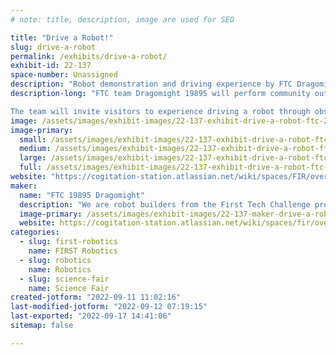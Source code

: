 ```yaml
---
# note: title, description, image are used for SEO

title: "Drive a Robot!"
slug: drive-a-robot
permalink: /exhibits/drive-a-robot/
exhibit-id: 22-137
space-number: Unassigned
description: "Robot demonstration and driving experience by FTC Dragomight 19895."
description-long: "FTC team Dragomight 19895 will perform community outreach by demonstrating a working competition robot.  The team will introduce the First Tech Challenge program to visitors and accept donations for fundraising.

The team will invite visitors to experience driving a robot through obstacles."
image: /assets/images/exhibit-images/22-137-exhibit-drive-a-robot-ftc-2022-2023-engineering-notebook-community-outreach-freedom-library-medium-large.jpg
image-primary: 
  small: /assets/images/exhibit-images/22-137-exhibit-drive-a-robot-ftc-2022-2023-engineering-notebook-community-outreach-freedom-library-medium-small.jpg
  medium: /assets/images/exhibit-images/22-137-exhibit-drive-a-robot-ftc-2022-2023-engineering-notebook-community-outreach-freedom-library-medium-medium.jpg
  large: /assets/images/exhibit-images/22-137-exhibit-drive-a-robot-ftc-2022-2023-engineering-notebook-community-outreach-freedom-library-medium-large.jpg
  full: /assets/images/exhibit-images/22-137-exhibit-drive-a-robot-ftc-2022-2023-engineering-notebook-community-outreach-freedom-library-medium-full.jpg
website: "https://cogitation-station.atlassian.net/wiki/spaces/FIR/overview"
maker: 
  name: "FTC 19895 Dragomight"
  description: "We are robot builders from the First Tech Challenge program competing in the 2022-2023 season."
  image-primary: /assets/images/exhibit-images/22-137-maker-drive-a-robot-dragomight-logo-medium.png
  website: https://cogitation-station.atlassian.net/wiki/spaces/fir/overview
categories: 
  - slug: first-robotics
    name: FIRST Robotics
  - slug: robotics
    name: Robotics
  - slug: science-fair
    name: Science Fair
created-jotform: "2022-09-11 11:02:16"
last-modified-jotform: "2022-09-12 07:19:15"
last-exported: "2022-09-17 14:41:06"
sitemap: false

---
```

